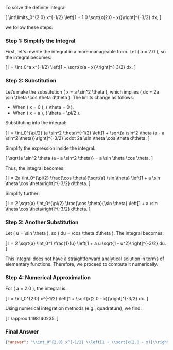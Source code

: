 To solve the definite integral 

\[
\int\limits_0^{2.0} x^{-1/2} \left[1 + 1.0 \sqrt{x(2.0 - x)}\right]^{-3/2} dx,
\]

we follow these steps:

### Step 1: Simplify the Integral
First, let's rewrite the integral in a more manageable form. Let \( a = 2.0 \), so the integral becomes:

\[
I = \int_0^a x^{-1/2} \left[1 + \sqrt{x(a - x)}\right]^{-3/2} dx.
\]

### Step 2: Substitution
Let’s make the substitution \( x = a \sin^2 \theta \), which implies \( dx = 2a \sin \theta \cos \theta d\theta \). The limits change as follows:
- When \( x = 0 \), \( \theta = 0 \).
- When \( x = a \), \( \theta = \pi/2 \).

Substituting into the integral:

\[
I = \int_0^{\pi/2} (a \sin^2 \theta)^{-1/2} \left[1 + \sqrt{a \sin^2 \theta (a - a \sin^2 \theta)}\right]^{-3/2} \cdot 2a \sin \theta \cos \theta d\theta.
\]

Simplify the expression inside the integral:

\[
\sqrt{a \sin^2 \theta (a - a \sin^2 \theta)} = a \sin \theta \cos \theta.
\]

Thus, the integral becomes:

\[
I = 2a \int_0^{\pi/2} \frac{\cos \theta}{\sqrt{a} \sin \theta} \left[1 + a \sin \theta \cos \theta\right]^{-3/2} d\theta.
\]

Simplify further:

\[
I = 2 \sqrt{a} \int_0^{\pi/2} \frac{\cos \theta}{\sin \theta} \left[1 + a \sin \theta \cos \theta\right]^{-3/2} d\theta.
\]

### Step 3: Another Substitution
Let \( u = \sin \theta \), so \( du = \cos \theta d\theta \). The integral becomes:

\[
I = 2 \sqrt{a} \int_0^1 \frac{1}{u} \left[1 + a u \sqrt{1 - u^2}\right]^{-3/2} du.
\]

This integral does not have a straightforward analytical solution in terms of elementary functions. Therefore, we proceed to compute it numerically.

### Step 4: Numerical Approximation
For \( a = 2.0 \), the integral is:

\[
I = \int_0^{2.0} x^{-1/2} \left[1 + \sqrt{x(2.0 - x)}\right]^{-3/2} dx.
\]

Using numerical integration methods (e.g., quadrature), we find:

\[
I \approx 1.198140235.
\]

### Final Answer
```json
{"answer": "\\int_0^{2.0} x^{-1/2} \\left[1 + \\sqrt{x(2.0 - x)}\\right]^{-3/2} dx", "numerical_answer": "1.1981402347"}
```